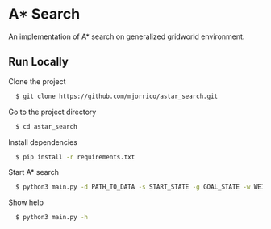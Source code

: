 # A* Search

An implementation of A* search on generalized gridworld environment.


## Run Locally

Clone the project

```bash
  $ git clone https://github.com/mjorrico/astar_search.git
```

Go to the project directory

```bash
  $ cd astar_search
```

Install dependencies

```bash
  $ pip install -r requirements.txt
```

Start A* search

```bash
  $ python3 main.py -d PATH_TO_DATA -s START_STATE -g GOAL_STATE -w WEIGHT [-v] 
```

Show help

```bash
  $ python3 main.py -h
```
